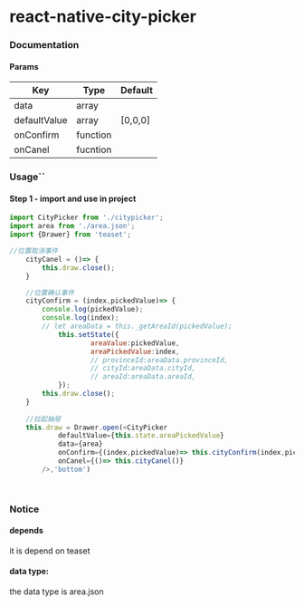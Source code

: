# react-native-city-picker


### Documentation

#### Params

|Key | Type | Default| 
| --- | --- | ---- |
|data         | array     |            |
|defaultValue | array     | [0,0,0]    |
|onConfirm    | function  |            |
|onCanel      | fucntion  |            |


### Usage``

#### Step 1 - import and use in project

```javascript
import CityPicker from './citypicker';
import area from './area.json';
import {Drawer} from 'teaset';

//位置取消事件
    cityCanel = ()=> {
        this.draw.close();
    }

    //位置确认事件
    cityConfirm = (index,pickedValue)=> {
        console.log(pickedValue);
        console.log(index);
        // let areaData = this._getAreaId(pickedValue);
            this.setState({
                    areaValue:pickedValue,
                    areaPickedValue:index,
                    // provinceId:areaData.provinceId,
                    // cityId:areaData.cityId,
                    // areaId:areaData.areaId,
            });
        this.draw.close();
    }
    
    //拉起抽屉
    this.draw = Drawer.open(<CityPicker
            defaultValue={this.state.areaPickedValue}
            data={area}
            onConfirm={(index,pickedValue)=> this.cityConfirm(index,pickedValue)}
            onCanel={()=> this.cityCanel()}
        />,'bottom')

	
```


### Notice

#### depends
it is depend on teaset

#### data type:
the data type is area.json


